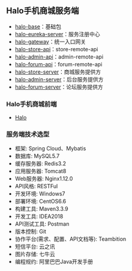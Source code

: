 ## Halo手机商城服务端  

- [halo-base](https://github.com/MelloChan/halo-cloud/tree/master/halo-base)：基础包  
- [halo-eureka-server](https://github.com/MelloChan/halo-cloud/tree/master/halo-eureka-server)：服务注册中心    
- [halo-gateway](https://github.com/MelloChan/halo-cloud/tree/master/halo-gateway)：统一入口网关    
- [halo-store-api](https://github.com/MelloChan/halo-cloud/tree/master/halo-store-api)：store-remote-api      
- [halo-admin-api](https://github.com/MelloChan/halo-cloud/tree/master/halo-admin-api)：admin-remote-api      
- [halo-forum-api](https://github.com/MelloChan/halo-cloud/tree/master/halo-forum-api)：forum-remote-api      
- [halo-store-server](https://github.com/MelloChan/halo-cloud/tree/master/halo-store-server)：商城服务提供方      
- [halo-admin-server](https://github.com/MelloChan/halo-cloud/tree/master/halo-admin-server)：后台服务提供方    
- [halo-forum-server](https://github.com/MelloChan/halo-cloud/tree/master/halo-forum-server)：论坛服务提供方    


### Halo手机商城前端

- [Halo](https://github.com/tozlam/HALO_NODE_SERVER)

### 服务端技术选型  

- 框架: Spring Cloud、Mybatis  
- 数据库: MySQL5.7  
- 缓存服务器: Redis3.2  
- 应用服务器: Tomcat8    
- Web服务器: Nginx1.12.0    
- API风格: RESTFul  
- 开发环境: Windows7 
- 部署环境: CentOS6.6    
- 构建工具: Maven3.3.9    
- 开发工具: IDEA2018      
- API测试工具: Postman  
- 版本控制: Git
- 协作平台(需求、配置、API文档等): Teambition    
- 短信平台: 云之讯      
- 图片存储: 七牛云  
- 编程规约: 阿里巴巴Java开发手册    
